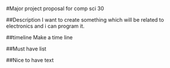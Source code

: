 #Major project proposal for comp sci 30

##Description
I want to create something which will be related to electronics and i can program it.

##timeline
Make a time line

##Must have list


##Nice to have text
